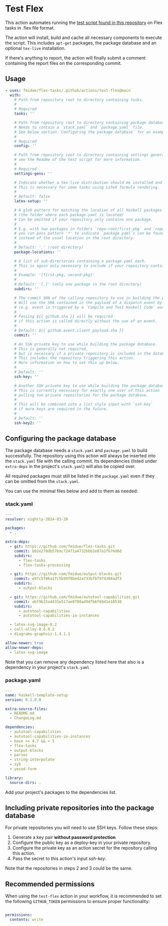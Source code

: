 
# Test Flex

This action automates running the [test script found in this repository](https://github.com/fmidue/flex-tasks/blob/main/flex-tasks/tasks/README.md) on Flex tasks in .flex file format.

The action will install, build and cache all necessary components to execute the script. This includes `apt-get` packages, the package database and an optional `tex-live` installation.

If there's anything to report, the action will finally submit a comment containing the report files on the corresponding commit.


## Usage

<!-- start usage -->
```yaml
- uses: fmidue/flex-tasks/.github/actions/test-flex@main
  with:
    # Path from repository root to directory containing tasks.
    #
    # Required
    tasks: ''

    # Path from repository root to directory containing package database setup.
    # Needs to contain a `stack.yaml` and `package.yaml` file.
    # See below section `Configuring the package database` for an example.
    #
    # Required
    config: ''

    # Path from repository root to directory containing settings generators for your tasks.
    # see the Readme of the test script for more information.
    #
    # Required
    settings-gens: ''

    # Indicate whether a tex-live distribution should be installed and cached.
    # This is necessary for some tasks using LaTeX formula rendering.
    #
    # Default: false
    latex-setup: ''

    # A glob pattern for matching the location of all Haskell packages in your repository.
    # (the folder where each package.yaml is located)
    # Can be omitted if your repository only contains one package.
    #
    # E.g. with two packages in folders `repo-root/first-pkg` and `repo-root/second-pkg`
    # you can pass pattern '*' to indicate `package.yaml`s can be found one directory deep,
    # instead of the usual location in the root directory.
    #
    # Default: '.' (root directory)
    package-locations: ''

    # A list of sub-directories containing a package.yaml each.
    # This is again only necessary to include if your repository contains multiple packages.
    #
    # Example: '[first-pkg, second-pkg]'
    #
    # Default: '[.]' (only one package in the root directory)
    subdirs: ''

    # The commit SHA of the calling repository to use in building the package db.
    # Will use the SHA contained in the payload of a dispatch event by default.
    # (e.g. event is triggered by a `Compile and Test Haskell Code` workflow)
    #
    # Passing ${{ github.sha }} will be required
    # if this action is called directly without the use of an event.
    #
    # Default: ${{ github.event.client_payload.sha }}
    commit: ''

    # An SSH private key to use while building the package database.
    # This is generally not required,
    # but is necessary if a private repository is included in the database.
    # This includes the repository triggering this action.
    # More information on how to set this up below.
    #
    # Default: ''
    ssh-key: ''

    # Another SSH private key to use while building the package database.
    # This is currently necessary for exactly one user of this action
    # pulling two private repositories for the package database.
    #
    # This will be combined into a list style input with `ssh-key`
    # if more keys are required in the future.
    #
    # Default: ''
    ssh-key2: ''

```
<!-- end usage -->


## Configuring the package database

The package database needs a `stack.yaml` and `package.yaml` to build successfully.
The repository using this action will always be inserted into the `stack.yaml` file with the calling commit. Its dependencies (listed under `extra-deps` in the project's `stack.yaml`) will also be copied over.

All required packages must still be listed in the `package.yaml` even if they can be omitted from the `stack.yaml`.

You can use the minimal files below and add to them as needed:


### stack.yaml

```yaml
---
resolver: nightly-2024-03-20

packages:
  - .

extra-deps:
  - git: https://github.com/fmidue/flex-tasks.git
    commit: b02e270db57bac72471a4732bbb2e87a1fb76d6d
    subdirs:
      - flex-tasks
      - flex-tasks-processing

  - git: https://github.com/fmidue/output-blocks.git
    commit: e97c5f06a17c5b99f0bed2a733bfbf974304adf3
    subdirs:
      - output-blocks

  - git: https://github.com/fmidue/autotool-capabilities.git
    commit: abf9b15ad431e517ae0700ad9dfb6f6941e10538
    subdirs:
      - autotool-capabilities
      - autotool-capabilities-io-instances

  - latex-svg-image-0.2
  - call-alloy-0.6.0.2
  - diagrams-graphviz-1.4.1.1

allow-newer: true
allow-newer-deps:
  - latex-svg-image

```

Note that you can remove any dependency listed here that also is a dependency in your project's `stack.yaml`


### package.yaml

```yaml
---
name: haskell-template-setup
version: 0.1.0.0

extra-source-files:
  - README.md
  - ChangeLog.md

dependencies:
  - autotool-capabilities
  - autotool-capabilities-io-instances
  - base >= 4.7 && < 5
  - flex-tasks
  - output-blocks
  - parsec
  - string-interpolate
  - syb
  - yesod-form

library:
  source-dirs: .

```

Add your project's packages to the dependencies list.


## Including private repositories into the package database

For private repositories you will need to use SSH keys. Follow these steps:

  1. Generate a key pair __without password protection__
  2. Configure the public key as a deploy-key in your private repository.
  3. Configure the private key as an action secret for the repository calling this action.
  4. Pass the secret to this action's input _ssh-key_.

Note that the repositories in steps 2 and 3 could be the same.


## Recommended permissions

When using the `test-flex` action in your workflow, it is recommended to set the following `GITHUB_TOKEN` permissions to ensure proper functionality:

```yaml

permissions:
  contents: write

```
